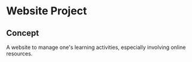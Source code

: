 # Website Project

## Concept

A website to manage one's learning activities, especially involving online resources.